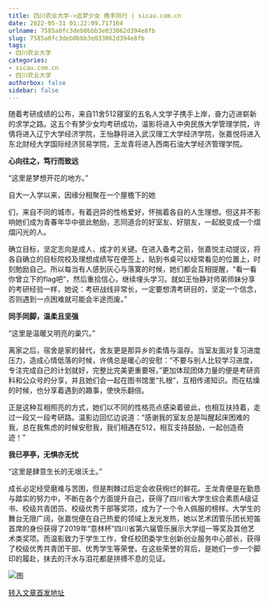 ```yaml
---
title: 四川农业大学->追梦少女 携手同行 | sicau.com.cn
date: 2022-05-31 01:22:09.717164
urlname: 7585a0fc3deb0bbb3e033062d394e8fb
slug: 7585a0fc3deb0bbb3e033062d394e8fb
tags: 
- 四川农业大学
categories:
- sicau.com.cn
- 四川农业大学
authorbox: false
sidebar: false
---
```

随着考研成绩的公布，来自11舍512寝室的五名人文学子携手上岸，奋力迈进崭新的求学之路。这五个有梦少女均考研成功，温影将进入中央民族大学管理学院，许倩将进入辽宁大学经济学院，王怡静将进入武汉理工大学经济学院，张嘉悦将进入东北财经大学国际经济贸易学院，王龙青将进入西南石油大学经济管理学院。  

**心向往之，笃行而致远**

“这里是梦想开花的地方。”

自大一入学以来，因缘分相聚在一个屋檐下的她
<!--more-->
们，来自不同的城市，有着迥异的性格爱好，怀揣着各自的人生理想。但这并不影响她们成为青春年华中彼此勉励，志同道合的好室友、好朋友，一起蜕变成一个熠熠闪光的人。

确立目标，坚定志向是成人、成才的关键。在进入备考之前，张嘉悦主动提议，将各自确立的目标院校及理想成绩写在便签上，贴到书桌可以经常看见的位置上，时刻勉励自己。所以每当有人感到灰心与落寞的时候，她们都会互相提醒，“看一看你曾立下的flag吧”，然后重拾信心，继续埋头学习。就如王怡静对师弟师妹分享的考研经验一样，她说：考研战线非常长，一定要想清考研目的，坚定一个信念，否则遇到一点困难就可能会半途而废。”

**同手同脚，温柔且坚强**

“这里是温暖又明亮的巢穴。”

离家之后，宿舍是家的替代，舍友更是那异乡的柔情与温存。当室友面对复习进度压力，造成心情低落的时候，许倩总是暖心的安慰：“不要与别人比较学习进度，专注完成自己的计划就好，完整比完美更重要呀。”更加体现团体力量的便是考研资料和公众号的分享，并且她们会一起在图书馆里“扎根”，互相传递知识。而在枯燥的时候，也分享着遇到的趣事，使快乐翻倍。

正是这种互相照亮的方式，她们以不同的性格亮点感染着彼此，也相互扶持着，走过一段又一段考研路。温影边回忆边说道：“感谢我的室友总是叫醒起床困难的我，总在我焦虑的时候安慰我，我们相遇在512，相互支持鼓励，一起创造奇迹！”

**我已亭亭，无惧亦无忧**

“这里是肆意生长的无垠沃土。”

成长必定经受磨难与苦困，但是荆棘过后定会收获绚烂的鲜花。王龙青便是在勤恳与踏实的努力中，不断在各个方面提升自己，获得了四川省大学生综合素质A级证书、校级共青团员、校级优秀干部等奖项，成为了一个令人佩服的榜样。大学生的舞台无限广阔，张嘉悦便在自己热爱的领域上发光发热，她以艺术团管乐团长短笛首席的身份获得了2019年“意林杯”四川省第六届管乐展示大学组一等奖及其他艺术类奖项。而温影致力于学生工作，曾任校团委学生创新创业服务中心部长，获得了校级优秀共青团干部、优秀学生等荣誉。在这些荣誉的背后，是她们一步一个脚印的履赴，抹去的汗水与泪花都是拼搏不息的见证。

![图](https://news.sicau.edu.cn/__local/8/41/5C/E4E248F0438C84CC0191551168A_6F215938_1B0B8.jpg)

[转入文章首发地址](https://news.sicau.edu.cn/info/1078/68034.htm)